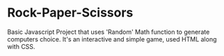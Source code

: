 # Rock-Paper-Scissors

Basic Javascript Project that uses 'Random' Math function to generate computers choice. It's an interactive and simple game, used HTML along with CSS.
